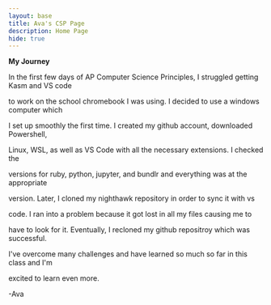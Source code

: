 ```yaml
---
layout: base
title: Ava's CSP Page 
description: Home Page
hide: true
---
```

**My Journey**

In the first few days of AP Computer Science Principles, I struggled getting Kasm and VS code 

to work on the school chromebook I was using. I decided to use a windows computer which

I set up smoothly the first time. I created my github account, downloaded Powershell, 

Linux, WSL, as well as VS Code with all the necessary extensions. I checked the 

versions for ruby, python, jupyter, and bundlr and everything was at the appropriate 

version. Later, I cloned my nighthawk repository in order to sync it with vs 

code. I ran into a problem because it got lost in all my files causing me to 

have to look for it. Eventually, I recloned my github repositroy which was successful.

 I've overcome many challenges and have learned so much so far in this class and I'm 

 excited to learn even more.

 -Ava



